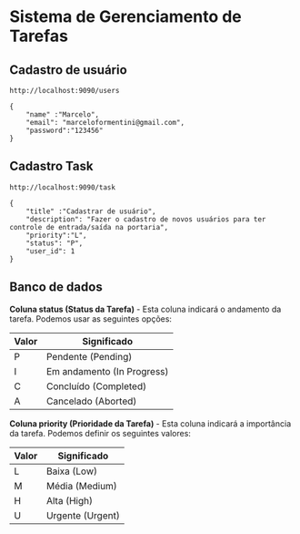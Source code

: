 # Sistema de Gerenciamento de Tarefas

## Cadastro de usuário

```
http://localhost:9090/users

{
    "name" :"Marcelo",
    "email": "marceloformentini@gmail.com",
    "password":"123456"
}
```

## Cadastro Task
```
http://localhost:9090/task

{
    "title" :"Cadastrar de usuário",
    "description": "Fazer o cadastro de novos usuários para ter controle de entrada/saída na portaria",
    "priority":"L",
    "status": "P",
    "user_id": 1
}
```

## Banco de dados
**Coluna status (Status da Tarefa)** - Esta coluna indicará o andamento da tarefa. Podemos usar as seguintes opções:

| Valor | Significado                |
|-------|----------------------------|
|   P   | Pendente (Pending)         |
|   I   | Em andamento (In Progress) |
|   C   | Concluído (Completed)      |
|   A   | Cancelado (Aborted)        |


**Coluna priority (Prioridade da Tarefa)** - Esta coluna indicará a importância da tarefa. Podemos definir os seguintes valores:

| Valor | Significado      |
|-------|------------------|
|   L   | Baixa (Low)      |
|   M   | Média (Medium)   |
|   H   | Alta (High)      |
|   U   | Urgente (Urgent) |